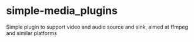 # simple-media_plugins
Simple plugin to support video and audio source and sink, aimed at ffmpeg and similar platforms

